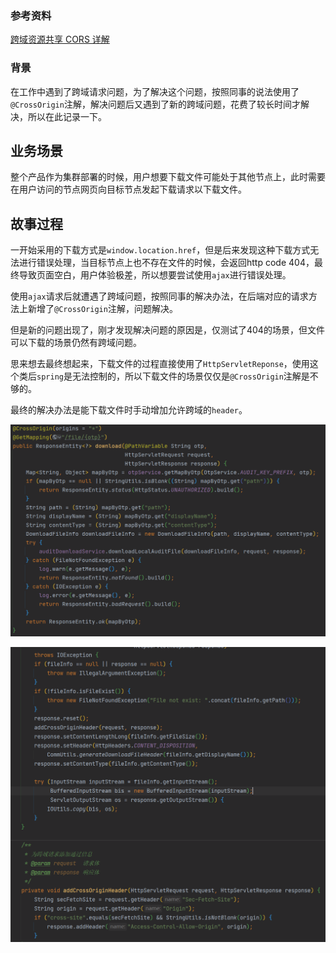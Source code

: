 ### 参考资料
[跨域资源共享 CORS 详解](http://www.ruanyifeng.com/blog/2016/04/cors.html)


### 背景

在工作中遇到了跨域请求问题，为了解决这个问题，按照同事的说法使用了`@CrossOrigin`注解，解决问题后又遇到了新的跨域问题，花费了较长时间才解决，所以在此记录一下。

## 业务场景

整个产品作为集群部署的时候，用户想要下载文件可能处于其他节点上，此时需要在用户访问的节点网页向目标节点发起下载请求以下载文件。

## 故事过程

一开始采用的下载方式是`window.location.href`，但是后来发现这种下载方式无法进行错误处理，当目标节点上也不存在文件的时候，会返回http code 404，最终导致页面空白，用户体验极差，所以想要尝试使用`ajax`进行错误处理。

使用`ajax`请求后就遭遇了跨域问题，按照同事的解决办法，在后端对应的请求方法上新增了`@CrossOrigin`注解，问题解决。

但是新的问题出现了，刚才发现解决问题的原因是，仅测试了404的场景，但文件可以下载的场景仍然有跨域问题。

思来想去最终想起来，下载文件的过程直接使用了`HttpServletReponse`，使用这个类后`spring`是无法控制的，所以下载文件的场景仅仅是`@CrossOrigin`注解是不够的。

最终的解决办法是能下载文件时手动增加允许跨域的`header`。

![img.png](../assets/screenshot03.png)

![img.png](../assets/screenshot04.png)
